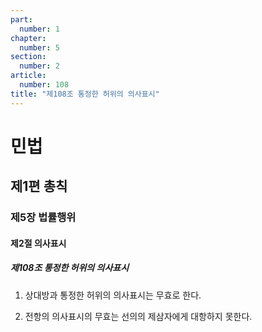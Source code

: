 ```yaml
---
part:
  number: 1
chapter:
  number: 5
section:
  number: 2
article:
  number: 108
title: "제108조 통정한 허위의 의사표시"
---
```

# 민법

## 제1편 총칙

### 제5장 법률행위

#### 제2절 의사표시

##### 제108조 통정한 허위의 의사표시

1. 상대방과 통정한 허위의 의사표시는 무효로 한다.

2. 전항의 의사표시의 무효는 선의의 제삼자에게 대항하지 못한다.
